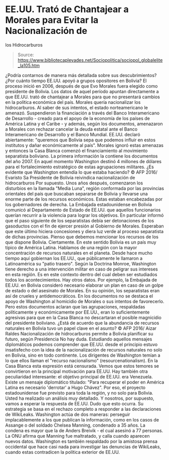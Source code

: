 # EE.UU. Trató de Chantajear a Morales para Evitar la Nacionalización de 
los Hidrocarburos

> Source: https://www.bibliotecapleyades.net/Sociopolitica/sociopol_globalelite_la105.htm

¿Podría contarnos de manera más detallada
sobre sus descubrimientos? ¿Por cuánto tiempo EE.UU. apoyó a
grupos opositores en Bolivia?
El proceso inició en 2006, después de que Evo Morales fuera
elegido como presidente de Bolivia.
Los datos de aquel período apuntan
directamente a que EE.UU. trató de chantajear a Morales para que
no presentará cambios en la política económica del país. Morales
quería nacionalizar los hidrocarburos.
Al saber de sus intentos, el estado
norteamericano le amenazó. Suspendieron la financiación a través
del Banco Interamericano de Desarrollo - creado para el apoyo de
la economía de los países de América Latina y el Caribe - y
además, según los documentos, amenazaron a Morales con rechazar
cancelar la deuda estatal ante el Banco Interamericano de
Desarrollo y el Banco Mundial.
EE.UU. declaró abiertamente:
"queremos que Bolivia sepa que
podemos influir en estos institutos y dañar económicamente
al país".
Morales ignoró estas amenazas y
entonces la Casa Blanca comenzó el financiamiento al movimiento
separatista boliviano.
La primera información la contiene
los documentos del año 2007.
En aquel momento Washington destinó
4 millones de dólares para el fortalecimiento estratégico de
estas agrupaciones militares.
¿Es evidente que Washington
entendía lo que estaba haciendo?
© AFP
2016/ Evaristo Sa
Presidente de Bolivia reivindica
nacionalización de hidrocarburos
Por supuesto.
Unos años después, comenzaron los
disturbios en la llamada "Media Luna", región conformada por las
provincias orientales del país que buscaban separarse de Bolivia
y llevarse una enorme parte de los recursos económicos.
Estas estaban encabezadas por los
gobernadores de derecha.
La Embajada estadounidense en
Bolivia comunicó al Departamento de Estado de EE.UU. que
aquellos funcionarios querían recurrir a la violencia para
lograr los objetivos. En particular informó que el paso
siguiente de los separatistas debía ser detonaciones de los
gasoductos con el fin de ejercer presión al Gobierno de Morales.
Esperaban que este último hiciera
concesiones y diera luz verde al proceso separatista de dichas
provincias.
Pienso que debemos mencionar los
recursos de los que dispone Bolivia.
Ciertamente.
En este sentido Bolivia es un país
muy típico de América Latina. Hablamos de una región con la
mayor concentración de recursos naturales en el planeta. Desde
hace mucho tiempo aquí gobiernan los EE.UU., que públicamente le
llamaron a Latinoamérica su "patio trasero".
Según la
Doctrina Monroe, Washington
tiene derecho a una intervención militar en caso de peligrar sus
intereses en esta región. Es en este contexto dentro del cual
deben ser estudiados todos los acontecimientos.
Hay otros datos. Por ejemplo, la
Embajada de EE.UU. en Bolivia consideró necesario elaborar un
plan en caso de un golpe de estado o del asesinato de Morales.
En su opinión, los separatistas eran
así de crueles y antidemocráticos. En los documentos no se
destaca el apoyo de Washington al homicidio de Morales o sus
intentos de favorecerlo.
Pero estos documentos aclaran que
las agrupaciones, respaldadas políticamente y económicamente por
EE.UU., eran lo suficientemente agresivas para que en la Casa
Blanca no descartaran el posible magnicidio del presidente
boliviano.
¿Está de acuerdo que la abundancia
de recursos naturales en Bolivia tuvo un papel clave en el
asunto?
© AFP 2016/ Aizar
Raldes
Nacionalización de hidrocarburos permite a
Bolivia planificar su futuro, según Presidencia
No hay duda.
Estudiando aquellos mensajes
diplomáticos podemos comprender que EE.UU. desde el principio
estuvo insatisfecho con la idea de la nacionalización de
recursos naturales no solo en Bolivia, sino en todo continente.
Los dirigentes de Washington temían
a lo que ellos llaman el "recurso nacionalismo" (resourcenationalism).
En la Casa Blanca esta expresión está censurada.
Vemos que estos temores se
convirtieron en la principal motivación para EE.UU. Hay también
otra peculiaridad interesante:
el objetivo principal de EE.UU.
era Venezuela.
Existe un mensaje diplomático
titulado:
"Para recuperar el poder en
América Latina es necesario 'derrotar'
a Hugo Chávez".
Por eso, el proyecto estadounidense
fue previsto para toda la región, y no solo para Bolivia.
Usted ha realizado un análisis muy
detallado. Y nosotros, por supuesto, vamos a esperar la
respuesta de EE.UU.
Dudo que esto ocurra. Su estrategia se basa en el rechazo
completo a responder a las declaraciones de WikiLeaks.
Washington actúa de dos maneras:
perseguir implacablemente a los
que publican la información, como en los casos de Assange
o del soldado Chelsea Manning, condenado a 35 años.
La condena es mayor que la de
Anders Breivik - el cual asesinó a 77 personas.
La ONU afirma que Manning fue
maltratado, y calla cuando aparecen nuevos datos.
Washington es también respaldado por
la amistosa prensa occidental que hace casi nada para investigar
las denuncias de WikiLeaks, cuando estas contradicen la política
exterior de EE.UU.
